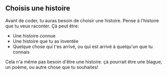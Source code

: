 ## Choisis une histoire

Avant de coder, tu auras besoin de choisir une histoire. Pense à l'histoire que tu veux raconter. Çà peut être:

+ Une histoire connue
+ Une histoire que tu as inventée
+ Quelque chose qui t'es arrivé, ou qui est arrivé à quelqu'un que tu connais

Cela n'a même pas besoin d'être une histoire. çà pourrait être une blague, un poème, ou autre chose que tu souhaites!